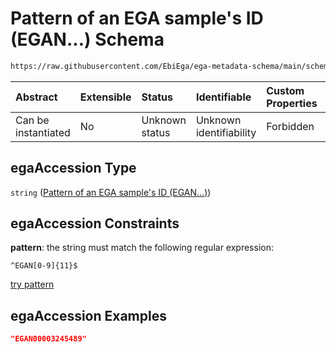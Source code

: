 # Pattern of an EGA sample's ID (EGAN...) Schema

```txt
https://raw.githubusercontent.com/EbiEga/ega-metadata-schema/main/schemas/EGA.sample.json#/properties/objectId/allOf/1/properties/egaAccession
```



| Abstract            | Extensible | Status         | Identifiable            | Custom Properties | Additional Properties | Access Restrictions | Defined In                                                                   |
| :------------------ | :--------- | :------------- | :---------------------- | :---------------- | :-------------------- | :------------------ | :--------------------------------------------------------------------------- |
| Can be instantiated | No         | Unknown status | Unknown identifiability | Forbidden         | Allowed               | none                | [EGA.sample.json\*](../../../schemas/EGA.sample.json "open original schema") |

## egaAccession Type

`string` ([Pattern of an EGA sample's ID (EGAN...)](ega-4-defs-pattern-of-an-ega-samples-id-egan.md))

## egaAccession Constraints

**pattern**: the string must match the following regular expression:&#x20;

```regexp
^EGAN[0-9]{11}$
```

[try pattern](https://regexr.com/?expression=%5EEGAN%5B0-9%5D%7B11%7D%24 "try regular expression with regexr.com")

## egaAccession Examples

```json
"EGAN00003245489"
```
